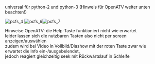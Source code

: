 universal für python-2 und python-3
(Hinweis für OpenATV weiter unten beachten!)

![pcfs_4](https://github.com/fs-plugins/PictureCenterFS/assets/24637469/633020b2-4e3c-477b-8ec3-dd50ca99af6e)
![pcfs_6](https://github.com/fs-plugins/PictureCenterFS/assets/24637469/fe7e44e7-8d4f-4f35-8fa4-7d8615221a8d)![pcfs_7](https://github.com/fs-plugins/PictureCenterFS/assets/24637469/b17915af-658d-464b-8e30-b688399041c5)

Hinweise OpenATV: 
die Help-Taste funktioniert nicht wie erwartet</br> leider lassen sich die nutzbaren Tasten also nicht per screen anzeigen/auswählen</br>zudem wird bei Video in Vollbild/Diashow mit der roten Taste zwar wie erwartet die Info ein-/ausgebelendet,</br>jedoch reagiert gleichzeitig seek mit Rückwärtslauf in Schleife 
